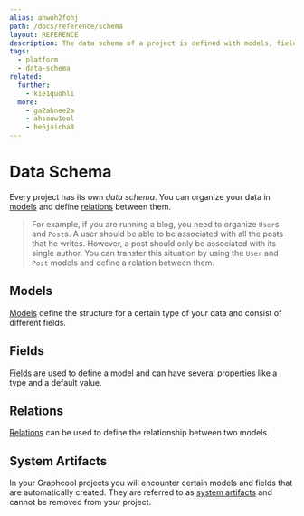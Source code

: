 ```yaml
---
alias: ahwoh2fohj
path: /docs/reference/schema
layout: REFERENCE
description: The data schema of a project is defined with models, fields and relations that will define the GraphQL schema of your GraphQL backend.
tags:
  - platform
  - data-schema
related:
  further:
    - kie1quohli
  more:
    - ga2ahnee2a
    - ahsoow1ool
    - he6jaicha8
---
```


# Data Schema

Every project has its own *data schema*. You can organize your data in [models](#models) and define [relations](#relations) between them.

> For example, if you are running a blog, you need to organize `User`s and `Post`s. A user should be able to be associated with all the posts that he writes. However, a post should only be associated with its single author.
You can transfer this situation by using the `User` and `Post` models and define a relation between them.

## Models

[Models](!alias-ij2choozae) define the structure for a certain type of your data and consist of different fields.

## Fields

[Fields](!alias-teizeit5se) are used to define a model and can have several properties like a type and a default value.

## Relations

[Relations](!alias-goh5uthoc1) can be used to define the relationship between two models.

## System Artifacts

In your Graphcool projects you will encounter certain models and fields that are automatically created. They are referred to as [system artifacts](!alias-uhieg2shio) and cannot be removed from your project.
